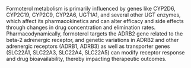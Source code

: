 Formoterol metabolism is primarily influenced by genes like CYP2D6, CYP2C19, CYP2C9, CYP2A6, UGT1A1, and several other UGT enzymes, which affect its pharmacokinetics and can alter efficacy and side effects through changes in drug concentration and elimination rates. Pharmacodynamically, formoterol targets the ADRB2 gene related to the beta-2 adrenergic receptor, and genetic variations in ADRB2 and other adrenergic receptors (ADRB1, ADRB3) as well as transporter genes (SLC22A1, SLC22A3, SLC22A4, SLC22A5) can modify receptor response and drug bioavailability, thereby impacting therapeutic outcomes.